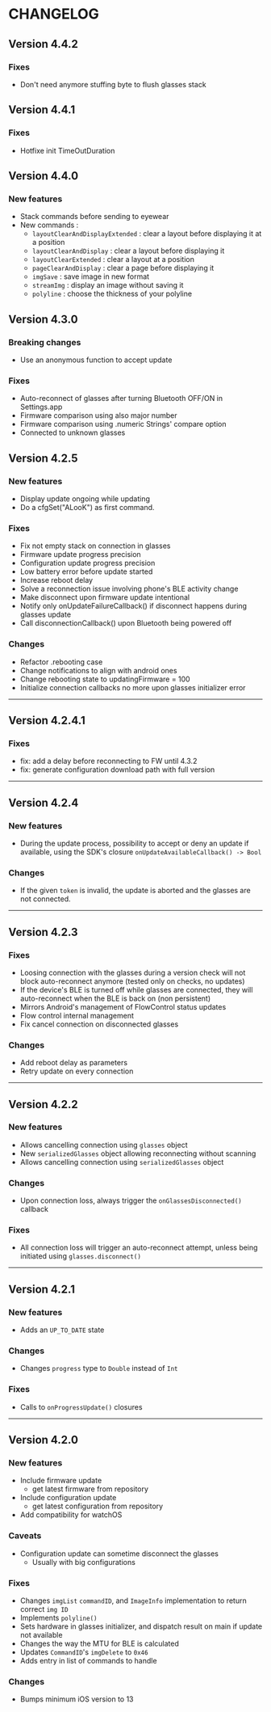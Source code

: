# CHANGELOG

## Version 4.4.2

### Fixes
- Don't need anymore stuffing byte to flush glasses stack
  
## Version 4.4.1

### Fixes
- Hotfixe init TimeOutDuration

## Version 4.4.0

### New features
- Stack commands before sending to eyewear
- New commands :
  - `layoutClearAndDisplayExtended` : clear a layout before displaying it at a position
  - `layoutClearAndDisplay` : clear a layout before displaying it
  - `layoutClearExtended` : clear a layout at a position
  - `pageClearAndDisplay` : clear a page before displaying it
  - `imgSave` : save image in new format
  - `streamImg` : display an image without saving it
  - `polyline` : choose the thickness of your polyline

## Version 4.3.0

### Breaking changes
- Use an anonymous function to accept update

### Fixes
- Auto-reconnect of glasses after turning Bluetooth OFF/ON in Settings.app
- Firmware comparison using also major number
- Firmware comparison using .numeric Strings' compare option
- Connected to unknown glasses

## Version 4.2.5

### New features
- Display update ongoing while updating
- Do a cfgSet("ALooK") as first command.

### Fixes
- Fix not empty stack on connection in glasses
- Firmware update progress precision
- Configuration update progress precision
- Low battery error before update started
- Increase reboot delay
- Solve a reconnection issue involving phone's BLE activity change
- Make disconnect upon firmware update intentional
- Notify only onUpdateFailureCallback() if disconnect happens during glasses update
- Call disconnectionCallback() upon Bluetooth being powered off

### Changes
- Refactor .rebooting case
- Change notifications to align with android ones
- Change rebooting state to updatingFirmware = 100
- Initialize connection callbacks no more upon glasses initializer error

---

## Version 4.2.4.1

### Fixes
- fix: add a delay before reconnecting to FW until 4.3.2
- fix: generate configuration download path with full version

---

## Version 4.2.4

### New features
- During the update process, possibility to accept or deny an update if available, using the SDK's closure `onUpdateAvailableCallback() -> Bool`

### Changes
- If the given `token` is invalid, the update is aborted and the glasses are not connected.

---

## Version 4.2.3

### Fixes
- Loosing connection with the glasses during a version check will not block auto-reconnect anymore (tested only on checks, no updates)
- If the device's BLE is turned off while glasses are connected, they will auto-reconnect when the BLE is back on (non persistent)
- Mirrors Android's management of FlowControl status updates
- Flow control internal management
- Fix cancel connection on disconnected glasses

### Changes
- Add reboot delay as parameters
- Retry update on every connection

---

## Version 4.2.2

### New features
- Allows cancelling connection using `glasses` object
- New `serializedGlasses` object allowing reconnecting without scanning
- Allows cancelling connection using `serializedGlasses` object

### Changes
- Upon connection loss, always trigger the `onGlassesDisconnected()` callback

### Fixes
- All connection loss will trigger an auto-reconnect attempt, unless being initiated using `glasses.disconnect()`

---

## Version 4.2.1

### New features
- Adds an `UP_TO_DATE` state

### Changes
- Changes `progress` type to `Double` instead of `Int`

### Fixes
- Calls to `onProgressUpdate()` closures

---

## Version 4.2.0

### New features
- Include firmware update
    - get latest firmware from repository
- Include configuration update
    - get latest configuration from repository
- Add compatibility for watchOS

### Caveats
- Configuration update can sometime disconnect the glasses
    - Usually with big configurations

### Fixes
- Changes `imgList` `commandID`, and `ImageInfo` implementation to return correct `img ID`
- Implements `polyline()`
- Sets hardware in glasses initializer, and dispatch result on main if update not available
- Changes the way the MTU for BLE is calculated
- Updates `CommandID`'s `imgDelete` to `0x46`
- Adds entry in list of commands to handle

### Changes
- Bumps minimum iOS version to 13
